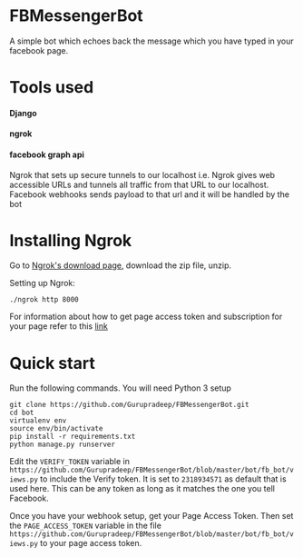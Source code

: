 # FBMessengerBot

A simple bot which echoes back the message which you have typed in your facebook page.

# Tools used 
#### Django
#### ngrok
#### facebook graph api

Ngrok that sets up secure tunnels to our localhost i.e. Ngrok gives web accessible URLs and tunnels all traffic from that URL to our localhost. Facebook webhooks sends payload to that url and it will be handled by the bot

# Installing Ngrok
Go to [Ngrok's download page](https://ngrok.com/), download the zip file, unzip. 

Setting up Ngrok:

    ./ngrok http 8000

For information about how to get page access token and subscription for your page refer to this [link](https://developers.facebook.com/docs/messenger-platform/webhook-reference)
# Quick start

Run the following commands. You will need Python 3 setup

    git clone https://github.com/Gurupradeep/FBMessengerBot.git
    cd bot
    virtualenv env
    source env/bin/activate
    pip install -r requirements.txt
    python manage.py runserver

Edit the `VERIFY_TOKEN` variable in `https://github.com/Gurupradeep/FBMessengerBot/blob/master/bot/fb_bot/views.py` to include the Verify token.
It is set to `2318934571` as default that is used here. This can be any token as long as it matches the one you tell Facebook.

Once you have your webhook setup, get your Page Access Token. Then set the `PAGE_ACCESS_TOKEN` variable in the file `https://github.com/Gurupradeep/FBMessengerBot/blob/master/bot/fb_bot/views.py` to your page access token. 
